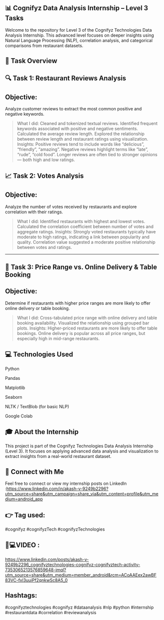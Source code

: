 📊 Cognifyz Data Analysis Internship – Level 3 Tasks
-------
Welcome to the repository for Level 3 of the Cognifyz Technologies Data Analysis Internship. This advanced level focuses on deeper insights using Natural Language Processing (NLP), correlation analysis, and categorical comparisons from restaurant datasets.


🧪 Task Overview
---
🔍 Task 1: Restaurant Reviews Analysis
------------------------------------------------------
Objective:
-
Analyze customer reviews to extract the most common positive and negative keywords.

>What I did:
Cleaned and tokenized textual reviews.
Identified frequent keywords associated with positive and negative sentiments.
Calculated the average review length.
Explored the relationship between review length and restaurant ratings using visualization.
Insights:
Positive reviews tend to include words like “delicious”, “friendly”, “amazing”.
Negative reviews highlight terms like “late”, “rude”, “cold food”.
Longer reviews are often tied to stronger opinions — both high and low ratings.

📈 Task 2: Votes Analysis
-
Objective:
-
Analyze the number of votes received by restaurants and explore correlation with their ratings.
>What I did:
Identified restaurants with highest and lowest votes.
Calculated the correlation coefficient between number of votes and aggregate ratings.
Insights:
Strongly voted restaurants typically have moderate to high ratings, indicating a link between popularity and quality.
Correlation value suggested a moderate positive relationship between votes and ratings.
----------------------------------------------------------------------------------------------------------------------------------------------------------------
🧾 Task 3: Price Range vs. Online Delivery & Table Booking
-
Objective:
-
Determine if restaurants with higher price ranges are more likely to offer online delivery or table booking.
>What I did:
Cross-tabulated price range with online delivery and table booking availability.
Visualized the relationship using grouped bar plots.
Insights:
Higher-priced restaurants are more likely to offer table bookings.
Online delivery is popular across all price ranges, but especially high in mid-range restaurants.

💻 Technologies Used
-
Python

Pandas

Matplotlib

Seaborn

NLTK / TextBlob (for basic NLP)

Google Colab

🎓 About the Internship
-
This project is part of the Cognifyz Technologies Data Analysis Internship (Level 3). It focuses on applying advanced data analysis and visualization to extract insights from a real-world restaurant dataset.

🔗 Connect with Me
--
Feel free to connect or view my internship posts on LinkedIn :https://www.linkedin.com/in/akash-v-9249b2296?utm_source=share&utm_campaign=share_via&utm_content=profile&utm_medium=android_app

👉 Tag used:
-
#cognifyz #cognifyzTech #cognifyzTechnologies 

## 🎥💻VIDEO :

https://www.linkedin.com/posts/akash-v-9249b2296_cognifyztechnologies-cognifyz-cognifyztech-activity-7353065213576859648-imql?utm_source=share&utm_medium=member_android&rcm=ACoAAEex2awBF83VC-fxl3uuiPf2qnkwSc8A5_0




Hashtags:
-
#cognifyztechnologies #cognifyz #dataanalysis #nlp #python #internship #restaurantdata #correlation #reviewanalysis
